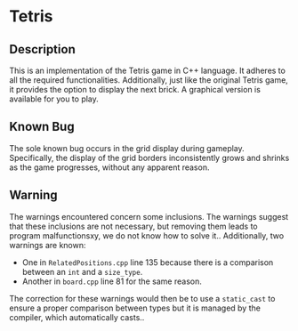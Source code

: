 # Tetris

## Description
This is an implementation of the Tetris game in C++ language. It adheres to all the required functionalities. Additionally, just like the original Tetris game, it provides the option to display the next brick. A graphical version is available for you to play.

## Known Bug

The sole known bug occurs in the grid display during gameplay. Specifically, the display of the grid borders inconsistently grows and shrinks as the game progresses, without any apparent reason.

## Warning

The  warnings encountered concern some inclusions. The warnings suggest that these inclusions are not necessary, but removing them leads to program malfunctionsxy, we do not know how to solve it.. Additionally, two warnings are known:

- One in `RelatedPositions.cpp` line 135 because there is a comparison between an `int` and a `size_type`.
- Another in `board.cpp` line 81 for the same reason.

The correction for these warnings would then be to use a `static_cast` to ensure a proper comparison between types but it is managed by the compiler, which automatically casts..
